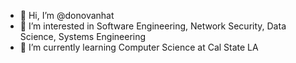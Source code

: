 - 👋 Hi, I’m @donovanhat
- 👀 I’m interested in Software Engineering, Network Security, Data Science, Systems Engineering
- 🌱 I’m currently learning Computer Science at Cal State LA


<!---
donovanhat/donovanhat is a ✨ special ✨ repository because its `README.md` (this file) appears on your GitHub profile.
You can click the Preview link to take a look at your changes.
--->
